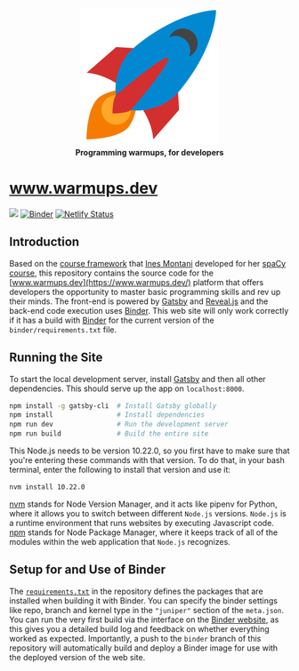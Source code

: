 <p align="center">
<img src = "static/icon.png" width="250" height="250">
<br>
<b>
Programming warmups, for developers
</b>
</p>

# www.warmups.dev

![](../../workflows/build/badge.svg) [![Binder](https://mybinder.org/badge_logo.svg)](https://mybinder.org/v2/gh/gkapfham/www.warmups.dev/binder) [![Netlify Status](https://api.netlify.com/api/v1/badges/0a36441a-791b-40d0-a582-256dffd69514/deploy-status)](https://app.netlify.com/sites/warmups/deploys)

## Introduction

Based on the [course framework](https://github.com/ines/spacy-course) that [Ines
Montani](https://ines.io/) developed for her [spaCy
course](https://course.spacy.io), this repository contains the source code for
the [www.warmups.dev](https://www.warmups.dev/) platform that offers developers
the opportunity to master basic programming skills and rev up their minds. The
front-end is powered by [Gatsby](http://gatsbyjs.org/) and
[Reveal.js](https://revealjs.com) and the back-end code execution uses
[Binder](https://mybinder.org). This web site will only work correctly if it has
a build with [Binder](https://mybinder.org) for the current version of the
`binder/requirements.txt` file.

## Running the Site

To start the local development server, install [Gatsby](https://gatsbyjs.org)
and then all other dependencies. This should serve up the app on
`localhost:8000`.

```bash
npm install -g gatsby-cli  # Install Gatsby globally
npm install                # Install dependencies
npm run dev                # Run the development server
npm run build              # Build the entire site
```

This Node.js needs to be version 10.22.0, so you first have to make sure that you're entering these commands with that
version. To do that, in your bash terminal, enter the following to install that version and use it:

```bash
nvm install 10.22.0
```

[nvm](https://heynode.com/tutorial/install-nodejs-locally-nvm) stands for Node Version Manager, and it acts like pipenv for Python, where it allows you to switch between different `Node.js` versions. `Node.js` is a runtime environment that runs websites by executing Javascript code. [npm](https://www.npmjs.com) stands for Node Package Manager, where it keeps track of all of the modules within the web application that `Node.js` recognizes.

## Setup for and Use of Binder

The [`requirements.txt`](binder/requirements.txt) in the repository defines the
packages that are installed when building it with Binder. You can specify the
binder settings like repo, branch and kernel type in the `"juniper"` section of
the `meta.json`. You can run the very first build via the interface on
the [Binder website](https://mybinder.org), as this gives you a detailed build
log and feedback on whether everything worked as expected. Importantly, a push
to the `binder` branch of this repository will automatically build and deploy a
Binder image for use with the deployed version of the web site.
